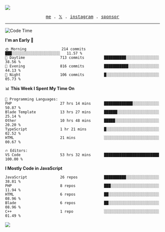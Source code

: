 <img style="bottom: 800px;" src="https://imgur.com/rilHVxA.png"/>
<p align="center">
  <samp>
    <a href="https://fayln.com">me</a> .
    <!-- <a href="https://fayln.com/projects">projects</a> . -->
    <a href="https://go.fayln.com/twitter">𝕏</a> .
    <a href="https://go.fayln.com/instagram">instagram</a> .
<!--     <a href="https://go.fayln.com/polywork">polywork</a> . -->
    <a href="https://github.com/sponsors/faridhnzz">sponsor</a>
  </samp>
</p>

---
<!--START_SECTION:waka-->
![Code Time](http://img.shields.io/badge/Code%20Time-3%2C196%20hrs%2054%20mins-blue)

**I'm an Early 🐤** 

```text
🌞 Morning                214 commits         ███░░░░░░░░░░░░░░░░░░░░░░   11.57 % 
🌆 Daytime                713 commits         ██████████░░░░░░░░░░░░░░░   38.56 % 
🌃 Evening                816 commits         ███████████░░░░░░░░░░░░░░   44.13 % 
🌙 Night                  106 commits         █░░░░░░░░░░░░░░░░░░░░░░░░   05.73 % 
```


📊 **This Week I Spent My Time On** 

```text
💬 Programming Languages: 
PHP                      27 hrs 14 mins      █████████████░░░░░░░░░░░░   50.87 % 
Blade Template           13 hrs 27 mins      ██████░░░░░░░░░░░░░░░░░░░   25.14 % 
Other                    10 hrs 48 mins      █████░░░░░░░░░░░░░░░░░░░░   20.20 % 
TypeScript               1 hr 21 mins        █░░░░░░░░░░░░░░░░░░░░░░░░   02.52 % 
HTML                     21 mins             ░░░░░░░░░░░░░░░░░░░░░░░░░   00.67 % 

🔥 Editors: 
VS Code                  53 hrs 32 mins      █████████████████████████   100.00 % 
```

**I Mostly Code in JavaScript** 

```text
JavaScript               26 repos            ██████████░░░░░░░░░░░░░░░   38.81 % 
PHP                      8 repos             ███░░░░░░░░░░░░░░░░░░░░░░   11.94 % 
HTML                     6 repos             ██░░░░░░░░░░░░░░░░░░░░░░░   08.96 % 
Blade                    6 repos             ██░░░░░░░░░░░░░░░░░░░░░░░   08.96 % 
C++                      1 repo              ░░░░░░░░░░░░░░░░░░░░░░░░░   01.49 % 
```




<!--END_SECTION:waka-->

![](https://hit.yhype.me/github/profile?user_id=29797712)
